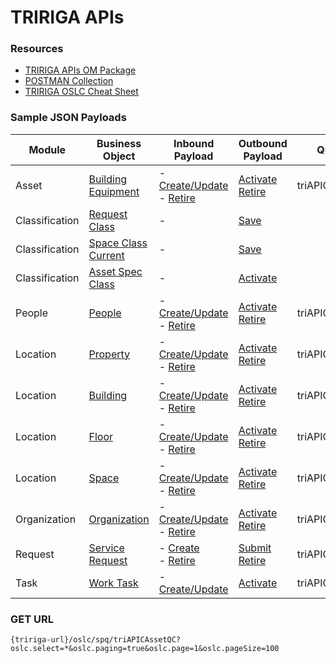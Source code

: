 # TRIRIGA APIs

### Resources

- [TRIRIGA APIs OM Package](/docs/ompackages/)
- [POSTMAN Collection](/docs/collection/)
- [TRIRIGA OSLC Cheat Sheet](/markdowns/oslccheatsheet.md)

### Sample JSON Payloads

Module | Business Object | Inbound Payload | Outbound Payload | Query Capability
---|---|---|---|---
Asset | [Building Equipment](/markdowns/Asset.md) | - [Create/Update](/docs/Payload_IN_Create_Asset.json) <br> - [Retire](/docs/Payload_IN_Retire_Asset.json) | [Activate](/docs/Payload_OUT_Asset.json) <br> [Retire](/docs/Payload_OUT_Asset.json) | triAPICAssetQC
Classification | [Request Class](/markdowns/RequestClass.md) | - | [Save](/docs/Payload_OUT_Save_RequestClass.json) | 
Classification | [Space Class Current](/markdowns/SpaceClass.md) | - | [Save](/docs/Payload_OUT_Save_SpaceClass.json) |
Classification | [Asset Spec Class](/markdowns/AssetSpecClass.md) | - | [Activate](/docs/Payload_OUT_AssetSpecClass.json) |
People | [People](/markdowns/People.md) | - [Create/Update](/docs/Payload_IN_Create_People.json) <br> - [Retire](/docs/Payload_IN_Retire_People.json) | [Activate](/docs/Payload_OUT_Activate_People.json) <br> [Retire](/docs/Payload_OUT_Retire_People.json) | triAPICPeopleQC
Location | [Property](/markdowns/Property.md) | - [Create/Update](/docs/Payload_IN_Create_Property.json) <br> - [Retire](/docs/Payload_IN_Retire_Property.json) | [Activate](/docs/Payload_OUT_Activate_Property.json) <br> [Retire](/docs/Payload_OUT_Retire_Property.json) | triAPICPropertyQC
Location | [Building](/markdowns/Building.md) | - [Create/Update](/docs/Payload_IN_Create_Building.json) <br> - [Retire](/docs/Payload_IN_Retire_Building.json) | [Activate](/docs/Payload_OUT_Activate_Building.json) <br> [Retire](/docs/Payload_OUT_Retire_Building.json) | triAPICBuildingQC
Location | [Floor](/markdowns/Floor.md) | - [Create/Update](/docs/Payload_IN_Create_Floor.json) <br> - [Retire](/docs/Payload_IN_Retire_Floor.json) | [Activate](/docs/Payload_OUT_Activate_Floor.json) <br> [Retire](/docs/Payload_OUT_Retire_Floor.json) | triAPICFloorQC
Location | [Space](/markdowns/Space.md) | - [Create/Update](/docs/Payload_IN_Create_Space.json) <br> - [Retire](/docs/Payload_IN_Retire_Space.json) | [Activate](/docs/Payload_OUT_Space.json) <br> [Retire](/docs/Payload_OUT_Space.json) | triAPICSpaceQC
Organization | [Organization](/markdowns/Organization.md) | - [Create/Update](/docs/Payload_IN_Create_Organization.json) <br> - [Retire](/docs/Payload_IN_Retire_Organization.json) | [Activate](/docs/Payload_OUT_Organization.json) <br> [Retire](/docs/Payload_OUT_Organization.json) | triAPICOrganizationQC
Request | [Service Request](/markdowns/ServiceRequest.md) | - [Create](/docs/Payload_IN_Create_ServiceRequest.json) <br> - [Retire](/docs/Payload_IN_Retire_ServiceRequest.json) | [Submit](/docs/Payload_OUT_Submit_ServiceRequest.json) <br> [Retire](/docs/Payload_OUT_Retire_ServiceRequest.json) | triAPICServiceRequestQC
Task | [Work Task](/markdowns/WorkTask.md) | - [Create/Update](/docs/Payload_IN_Create_WorkTask.json) | [Activate](/docs/Payload_OUT_WorkTask.json) | triAPICWorkTaskQC

### GET URL

```
{tririga-url}/oslc/spq/triAPICAssetQC?oslc.select=*&oslc.paging=true&oslc.page=1&oslc.pageSize=100
```
